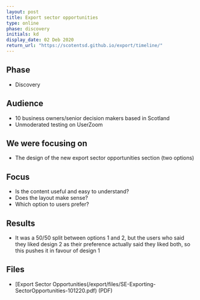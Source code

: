 ```yaml
---
layout: post
title: Export sector opportunities
type: online
phase: discovery
initials: kd
display_date: 02 Deb 2020
return_url: "https://scotentsd.github.io/export/timeline/"
---
```


## Phase
- Discovery

## Audience
- 10 business owners/senior decision makers based in Scotland 
- Unmoderated testing on UserZoom 

## We were focusing on
- The design of the new export sector opportunities section (two options)

## Focus
- Is the content useful and easy to understand? 
- Does the layout make sense? 
- Which option to users prefer? 

## Results

- It was a 50/50 split between options 1 and 2, but the users who said they liked design 2 as their preference actually said they liked both, so this pushes it in favour of design 1 


## Files
- [Export Sector Opportunities(/export/files/SE-Exporting-SectorOpportunities-101220.pdf) (PDF)
